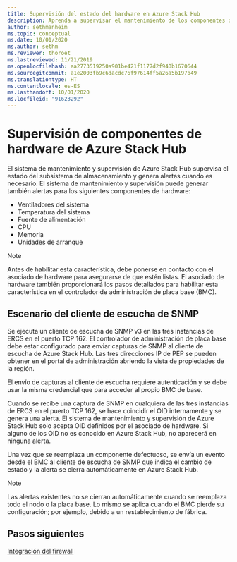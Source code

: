 ```yaml
---
title: Supervisión del estado del hardware en Azure Stack Hub
description: Aprenda a supervisar el mantenimiento de los componentes de hardware de Azure Stack Hub.
author: sethmanheim
ms.topic: conceptual
ms.date: 10/01/2020
ms.author: sethm
ms.reviewer: thoroet
ms.lastreviewed: 11/21/2019
ms.openlocfilehash: aa2773519250a901be421f1177d2f940b1670644
ms.sourcegitcommit: a1e2003fb9c6dacdc76f97614ff5a26a5b197b49
ms.translationtype: HT
ms.contentlocale: es-ES
ms.lasthandoff: 10/01/2020
ms.locfileid: "91623292"
---
```

# <a name="monitor-azure-stack-hub-hardware-components"></a>Supervisión de componentes de hardware de Azure Stack Hub

El sistema de mantenimiento y supervisión de Azure Stack Hub supervisa el estado del subsistema de almacenamiento y genera alertas cuando es necesario. El sistema de mantenimiento y supervisión puede generar también alertas para los siguientes componentes de hardware:

- Ventiladores del sistema
- Temperatura del sistema
- Fuente de alimentación
- CPU
- Memoria
- Unidades de arranque

> [!NOTE]
> Antes de habilitar esta característica, debe ponerse en contacto con el asociado de hardware para asegurarse de que estén listas. El asociado de hardware también proporcionará los pasos detallados para habilitar esta característica en el controlador de administración de placa base (BMC).

## <a name="snmp-listener-scenario"></a>Escenario del cliente de escucha de SNMP

Se ejecuta un cliente de escucha de SNMP v3 en las tres instancias de ERCS en el puerto TCP 162. El controlador de administración de placa base debe estar configurado para enviar capturas de SNMP al cliente de escucha de Azure Stack Hub. Las tres direcciones IP de PEP se pueden obtener en el portal de administración abriendo la vista de propiedades de la región.

El envío de capturas al cliente de escucha requiere autenticación y se debe usar la misma credencial que para acceder al propio BMC de base.

Cuando se recibe una captura de SNMP en cualquiera de las tres instancias de ERCS en el puerto TCP 162, se hace coincidir el OID internamente y se genera una alerta. El sistema de mantenimiento y supervisión de Azure Stack Hub solo acepta OID definidos por el asociado de hardware. Si alguno de los OID no es conocido en Azure Stack Hub, no aparecerá en ninguna alerta.

Una vez que se reemplaza un componente defectuoso, se envía un evento desde el BMC al cliente de escucha de SNMP que indica el cambio de estado y la alerta se cierra automáticamente en Azure Stack Hub.

> [!NOTE]
> Las alertas existentes no se cierran automáticamente cuando se reemplaza todo el nodo o la placa base. Lo mismo se aplica cuando el BMC pierde su configuración; por ejemplo, debido a un restablecimiento de fábrica.

## <a name="next-steps"></a>Pasos siguientes

[Integración del firewall](azure-stack-firewall.md)
